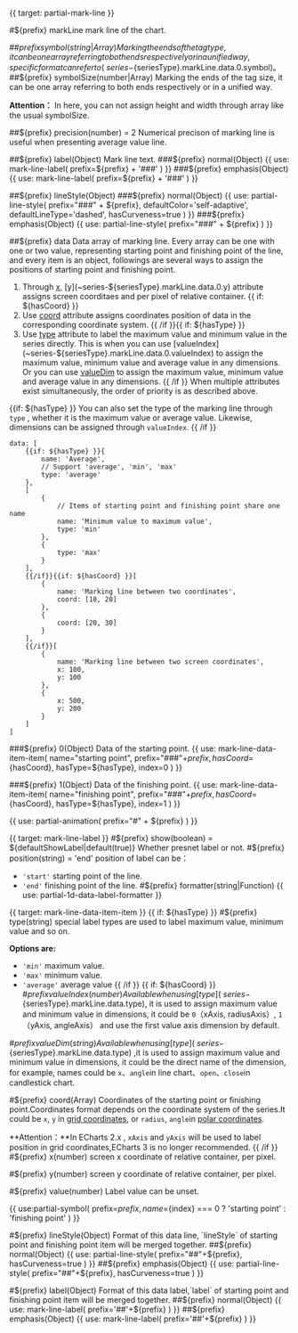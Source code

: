 {{ target: partial-mark-line }}

#${prefix} markLine
mark line of the chart.

##${prefix} symbol(string|Array)
Marking the ends of the tag type, it can be one array referring to both ends respectively or in a unified way, specific format can refer to (~series-${seriesType}.markLine.data.0.symbol)。
##${prefix} symbolSize(number|Array)
Marking the ends of the tag size, it can be one array referring to both ends respectively or in a unified way.

**Attention：** In here, you can not assign height and width through array like the usual symbolSize.

##${prefix} precision(number) = 2
Numerical precison of marking line is useful when presenting average value line.

##${prefix} label(Object)
Mark line text.
###${prefix} normal(Object)
{{ use: mark-line-label(
    prefix=${prefix} + '###'
) }}
###${prefix} emphasis(Object)
{{ use: mark-line-label(
    prefix=${prefix} + '###'
) }}

##${prefix} lineStyle(Object)
###${prefix} normal(Object)
{{ use: partial-line-style(
    prefix="###" + ${prefix},
    defaultColor='self-adaptive',
    defaultLineType='dashed',
    hasCurveness=true
) }}
###${prefix} emphasis(Object)
{{ use: partial-line-style(
    prefix="###" + ${prefix}
) }}

##${prefix} data
Data array of marking line. Every array can be  one with one or two value, representing starting point and finishing point of the line, and every item is an object, followings are several ways to assign the positions of starting point and finishing point.
1. Through [x](~series-${seriesType}.markLine.data.0.x), [y](~series-${seriesType}.markLine.data.0.y) attribute assigns screen coorditaes and per pixel of relative container. 
{{ if: ${hasCoord} }}
2. Use [coord](~series-${seriesType}.markLine.data.0.coord) attribute assigns coordinates position of data in the corresponding coordinate system. 
{{ /if }}{{ if: ${hasType} }}
3. Use [type](~series-${seriesType}.markLine.data.0.type) attribute to label the maximum value and minimum value in the series directly. This is when you can use  [valueIndex](~series-${seriesType}.markLine.data.0.valueIndex) to assign the maximum value, minimum value and average value in any dimensions. Or you can use [valueDim](~series-${seriesType}.markPoint.data.valueDim) to assign the maximum value, minimum value and average value in any dimensions.
{{ /if }}
When multiple attributes exist simultaneously, the order of priority is as described above.

{{if: ${hasType} }}
You can also set the type of the marking line through `type` , whether it is the maximum value or average value. Likewise, dimensions can be assigned through `valueIndex`.
{{ /if }}
```
data: [
    {{if: ${hasType} }}{
        name: 'Average',
        // Support 'average', 'min', 'max'
        type: 'average'
    },
    [
        {
            // Items of starting point and finishing point share one name
            name: 'Minimum value to maximum value',
            type: 'min'
        },
        {
            type: 'max'
        }
    ],
    {{/if}}{{if: ${hasCoord} }}[
        {
            name: 'Marking line between two coordinates',
            coord: [10, 20]
        },
        {
            coord: [20, 30]
        }
    ],
    {{/if}}[
        {
            name: 'Marking line between two screen coordinates',
            x: 100,
            y: 100
        },
        {
            x: 500,
            y: 200
        }
    ]
]
```

###${prefix} 0(Object)
Data of the starting point.
{{ use: mark-line-data-item-item(
    name="starting point",
    prefix="###"+${prefix},
    hasCoord=${hasCoord},
    hasType=${hasType},
    index=0
) }}

###${prefix} 1(Object)
Data of the finishing point.
{{ use: mark-line-data-item-item(
    name="finishing point",
    prefix="###"+${prefix},
    hasCoord=${hasCoord},
    hasType=${hasType},
    index=1
) }}

{{ use: partial-animation(
    prefix="#" + ${prefix}
) }}


{{ target: mark-line-label }}
#${prefix} show(boolean) = ${defaultShowLabel|default(true)}
Whether presnet label or not.
#${prefix} position(string) = 'end'
position of label can be：
+ `'start'` starting point of the line.
+ `'end'`   finishing point of the line.
#${prefix} formatter(string|Function)
{{ use: partial-1d-data-label-formatter }}



{{ target: mark-line-data-item-item }}
{{ if: ${hasType} }}
#${prefix} type(string)
special label types are used to label maximum value, minimum value and so on. 

**Options are:**
+ `'min'` maximum value.
+ `'max'` minimum value.
+ `'average'` average value
{{ /if }}
{{ if: ${hasCoord} }}
#${prefix} valueIndex(number)
Available when using [type](~series-${seriesType}.markLine.data.type), it is used to assign maximum value and minimum value in dimensions, it could be `0`（xAxis, radiusAxis）, `1`（yAxis, angleAxis） and use the first value axis dimension by default.

#${prefix} valueDim(string)
Available when using [type](~series-${seriesType}.markLine.data.type) ,it is used to assign maximum value and minimum value in dimensions, it could be the direct name of the dimension, for example, names could be `x`、`angle`in line chart、`open`、`close`in candlestick chart.

#${prefix} coord(Array)
Coordinates of the starting point or finishing point.Coordinates format depends on the coordinate system of the series.It could be `x`, `y` in [grid coordinates](~grid), or  `radius`, `angle`in [polar coordinates](~polar).

**Attention：**In ECharts 2.x , `xAxis` and `yAxis` will be used to label position in grid coordinates,ECharts 3 is no longer recommended.
{{ /if }}
#${prefix} x(number)
screen x coordinate of relative container, per pixel.

#${prefix} y(number)
screen y coordinate of relative container, per pixel.

#${prefix} value(number)
Label value can be  unset.

{{ use:partial-symbol(
    prefix=${prefix},
    name=${index} === 0 ? 'starting point' : 'finishing point'
) }}

#${prefix} lineStyle(Object)
Format of this data line, `lineStyle` of starting point and finishing point item will be merged together.
##${prefix} normal(Object)
{{ use: partial-line-style(
    prefix="##"+${prefix},
    hasCurveness=true
) }}
##${prefix} emphasis(Object)
{{ use: partial-line-style(
    prefix="##"+${prefix},
    hasCurveness=true
) }}

#${prefix} label(Object)
Format of this data label,`label` of starting point and finishing point item will be merged together.
##${prefix} normal(Object)
{{ use: mark-line-label(
    prefix='##'+${prefix}
) }}
##${prefix} emphasis(Object)
{{ use: mark-line-label(
    prefix='##'+${prefix}
) }}
